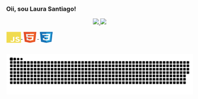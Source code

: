 ### Oii, sou Laura Santiago!
<div align="center">
  <a href="https://github.com/KazekageLaura">
  <img height="180em" src="https://github-readme-stats.vercel.app/api?username=KazekageLaura&show_icons=true&theme=dracula&include_all_commits=true&count_private=true"/>
  <img height="180em" src="https://github-readme-stats.vercel.app/api/top-langs/?username=KazekageLaura&layout=compact&langs_count=7&theme=dracula"/>
</div>
<div style="display: inline_block"><br>
  <img align="center" alt="Js" height="30" width="40" src="https://raw.githubusercontent.com/devicons/devicon/master/icons/javascript/javascript-plain.svg">
  <img align="center" alt="HTML" height="30" width="40" src="https://raw.githubusercontent.com/devicons/devicon/master/icons/html5/html5-original.svg">
  <img align="center" alt="CSS" height="30" width="40" src="https://raw.githubusercontent.com/devicons/devicon/master/icons/css3/css3-original.svg">
   

</div>

 ##
 
 ![Snake animation](https://github.com/KazekageLaura/KazekageLaura/blob/output/github-contribution-grid-snake.svg)
